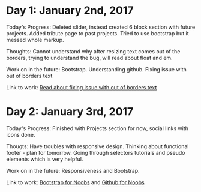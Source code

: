 <h1>Day 1: January 2nd, 2017</h1>

Today's Progress: Deleted slider, instead created 6 block section with future projects. Added tribute page to past projects. Tried to use bootstrap but it messed whole markup. 

Thoughts: Cannot understand why after resizing text comes out of the borders, trying to understand the bug, will read about float and em. 

Work on in the future: Bootstrap. Understanding github. Fixing issue with out of borders text

Link to work: <a href="http://ru.stackoverflow.com/questions/148638/%D0%9B%D0%BE%D0%BC%D0%B0%D0%B5%D1%82%D1%81%D1%8F-%D0%B2%D0%B5%D1%80%D1%81%D1%82%D0%BA%D0%B0-%D0%BF%D1%80%D0%B8-%D0%BC%D0%B0%D1%81%D1%88%D1%82%D0%B0%D0%B1%D0%B8%D1%80%D0%BE%D0%B2%D0%B0%D0%BD%D0%B8%D0%B8-%D1%81%D0%B0%D0%B9%D1%82%D0%B0-%D0%B2-chrome-%D0%B8-firefox">Read about fixing issue with out of borders text</a>

<h1>Day 2: January 3rd, 2017</h1>
Today's Progress: Finished with Projects section for now, social links with icons done. 

Thougts: Have troubles with responsive design. Thinking about functional footer - plan for tomorrow. Going through selectors tutorials and pseudo elements which is very helpful. 

Work on in the future: Responsiveness and Bootstrap. 

Link to work: <a href="http://getbootstrap.com/getting-started/">Bootstrap for Noobs</a> and <a href="https://youtu.be/_ALeswWzpBo">Github for Noobs</a>
